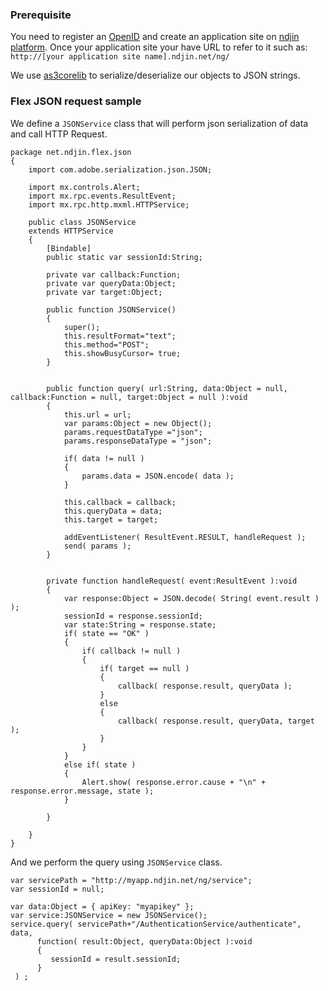 ### Prerequisite ###

You need to register an [OpenID](http://openid.net/get/) and create an application site on [ndjin platform](http://ndjin.net).
Once your application site your have URL to refer to it such as: `http://[your application site name].ndjin.net/ng/`

We use [as3corelib](http://code.google.com/p/as3corelib/) to serialize/deserialize our objects to JSON strings.


### Flex JSON request sample ###


We define a `JSONService` class that will perform json serialization of data and call HTTP Request.

```
package net.ndjin.flex.json
{
	import com.adobe.serialization.json.JSON;
	
	import mx.controls.Alert;
	import mx.rpc.events.ResultEvent;
	import mx.rpc.http.mxml.HTTPService;
	
	public class JSONService
	extends HTTPService
	{
		[Bindable]
		public static var sessionId:String;

		private var callback:Function;
		private var queryData:Object;
		private var target:Object;

		public function JSONService()
		{
			super();
			this.resultFormat="text";
			this.method="POST";
			this.showBusyCursor= true;
		}


		public function query( url:String, data:Object = null, callback:Function = null, target:Object = null ):void
		{
			this.url = url; 
			var params:Object = new Object();
			params.requestDataType ="json";
			params.responseDataType = "json";
			
			if( data != null )
			{ 
				params.data = JSON.encode( data );
			}
			
			this.callback = callback;
			this.queryData = data;
			this.target = target;			
			
			addEventListener( ResultEvent.RESULT, handleRequest );
			send( params );
		}
		
		
		private function handleRequest( event:ResultEvent ):void
		{
			var response:Object = JSON.decode( String( event.result ) );
			sessionId = response.sessionId;
			var state:String = response.state;
			if( state == "OK" )
			{
				if( callback != null )
				{
					if( target == null )
					{
						callback( response.result, queryData );
					}
					else
					{
						callback( response.result, queryData, target );
					}
				}
			}
			else if( state )
			{
				Alert.show( response.error.cause + "\n" + response.error.message, state );
			}
			
		}

	}
}
```


And we perform the query using `JSONService` class.

```
var servicePath = "http://myapp.ndjin.net/ng/service";
var sessionId = null;

var data:Object = { apiKey: "myapikey" };
var service:JSONService = new JSONService();
service.query( servicePath+"/AuthenticationService/authenticate", data,
      function( result:Object, queryData:Object ):void
      {
      	 sessionId = result.sessionId;
      }
 ) ;
```